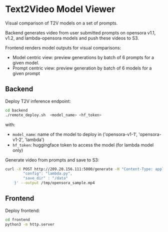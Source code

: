 # Text2Video Model Viewer

Visual comparison of T2V models on a set of prompts.  

Backend generates video from user submitted prompts on opensora v1.1, v1.2, and lambda-opensora models and push these videos to S3.  

Frontend renders model outputs for visual comparisons:
* Model centric view: preview generations by batch of 6 prompts for a given model.
* Prompt centric view: preview generation by batch of 6 models for a given prompt

## Backend

Deploy T2V inference endpoint:
```bash
cd backend
./remote_deploy.sh  <model_name> <hf_token>
```
with:
* `model_name`: name of the model to deploy in ('opensora-v1-1', 'opensora-v1-2', 'lambda')
* `hf_token`: huggingface token to access the model (for lambda model only)

Generate video from prompts and save to S3:
```bash
curl -X POST http://209.20.156.111:5000/generate -H "Content-Type: application/json" -d '{
        "config": "lambda.py",
        "save_dir" : "/data"
    }' --output /tmp/opensora_sample.mp4
```

## Frontend

Deploy frontend:
```bash
cd frontend
python3 -m http.server
```
